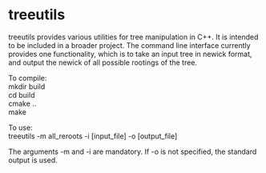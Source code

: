 # treeutils

treeutils provides various utilities for tree manipulation in C++.  It is intended to be included in a broader project.  The command line interface currently provides one functionality, which is to take an input tree in newick format, and output the newick of all possible rootings of the tree.

To compile:\
mkdir build\
cd build\
cmake ..\
make

To use:\
treeutils -m all_reroots -i [input_file] -o [output_file]

The arguments -m and -i are mandatory.  If -o is not specified, the standard output is used.
